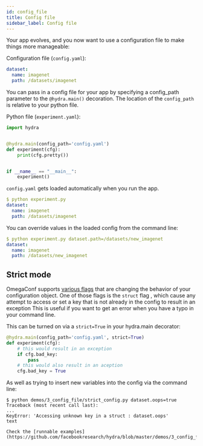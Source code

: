 ```yaml
---
id: config_file
title: Config file
sidebar_label: Config file
---
```


Your app evolves, and you now want to use a configuration file to make things more manageable:

Configuration file (`config.yaml`):
```yaml
dataset:
  name: imagenet
  path: /datasets/imagenet
```

You can pass in a config file for your app by specifying a config_path parameter to the `@hydra.main()` decoration.
The location of the `config_path` is relative to your python file.

Python file (`experiment.yaml`):
```python
import hydra


@hydra.main(config_path='config.yaml')
def experiment(cfg):
    print(cfg.pretty())


if __name__ == "__main__":
    experiment()
```

`config.yaml` gets loaded automatically when you run the app.
```yaml
$ python experiment.py
dataset:
  name: imagenet
  path: /datasets/imagenet
```

You can override values in the loaded config from the command line:
```yaml
$ python experiment.py dataset.path=/datasets/new_imagenet
dataset:
  name: imagenet
  path: /datasets/new_imagenet
```


## Strict mode
OmegaConf supports [various flags](https://omegaconf.readthedocs.io/en/latest/usage.html#configuration-flags) that are changing the behavior of your configuration object.
One of those flags is the `struct` flag , which cause any attempt to access or set a key that is not already in the config to result in an exception
This is useful if you want to get an error when you have a typo in your command line.

This can be turned on via a `strict=True` in your hydra.main decorator:

```python
@hydra.main(config_path='config.yaml', strict=True)
def experiment(cfg):
    # this would result in an exception
    if cfg.bad_key:
        pass
    # this would also result in an aception
    cfg.bad_key = True
```

As well as trying to insert new variables into the config via the command line:
```text
$ python demos/3_config_file/strict_config.py dataset.oops=true
Traceback (most recent call last):
...
KeyError: 'Accessing unknown key in a struct : dataset.oops'
text

Check the [runnable examples](https://github.com/facebookresearch/hydra/blob/master/demos/3_config_file).